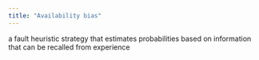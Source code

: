 ```yaml
---
title: "Availability bias"
---
```

a fault heuristic strategy that estimates probabilities based on information that can be recalled from experience

